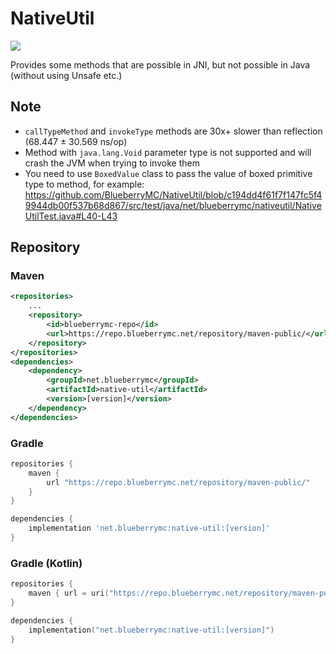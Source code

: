 # NativeUtil

[![](https://img.shields.io/maven-central/v/net.blueberrymc/native-util)](https://central.sonatype.com/artifact/net.blueberrymc/native-util)

Provides some methods that are possible in JNI, but not possible in Java (without using Unsafe etc.)

## Note
- `callTypeMethod` and `invokeType` methods are 30x+ slower than reflection (68.447 ± 30.569 ns/op)
- Method with `java.lang.Void` parameter type is not supported and will crash the JVM when trying to invoke them
- You need to use `BoxedValue` class to pass the value of boxed primitive type to method, for example: https://github.com/BlueberryMC/NativeUtil/blob/c194dd4f61f7f147fc5f49944db00f537b68d867/src/test/java/net/blueberrymc/nativeutil/NativeUtilTest.java#L40-L43

## Repository

### Maven

```xml
<repositories>
    ...
    <repository>
        <id>blueberrymc-repo</id>
        <url>https://repo.blueberrymc.net/repository/maven-public/</url>
    </repository>
</repositories>
<dependencies>
    <dependency>
        <groupId>net.blueberrymc</groupId>
        <artifactId>native-util</artifactId>
        <version>[version]</version>
    </dependency>
</dependencies>
```

### Gradle

```groovy
repositories {
    maven {
        url "https://repo.blueberrymc.net/repository/maven-public/"
    }
}

dependencies {
    implementation 'net.blueberrymc:native-util:[version]'
}
```

### Gradle (Kotlin)

```kotlin
repositories {
    maven { url = uri("https://repo.blueberrymc.net/repository/maven-public/") }
}

dependencies {
    implementation("net.blueberrymc:native-util:[version]")
}
```

